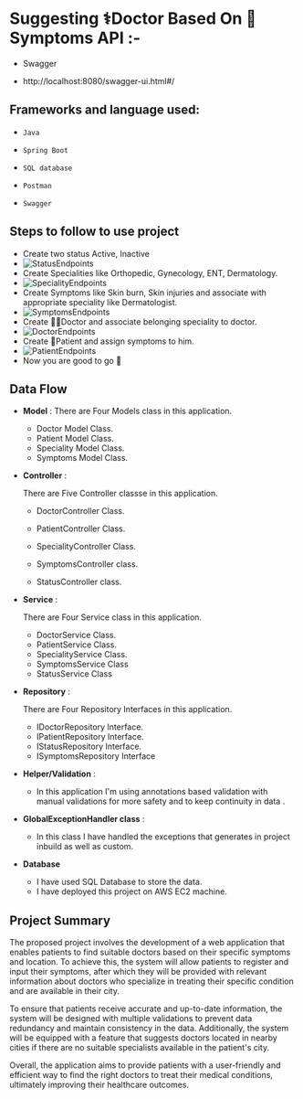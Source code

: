 # Suggesting ⚕️Doctor Based On 💉Symptoms API :-
* Swagger
- http://localhost:8080/swagger-ui.html#/
## Frameworks and language used:
-     Java 
-     Spring Boot
-     SQL database
-     Postman 
-     Swagger

## Steps to follow to use project

   * Create two status Active, Inactive
   * ![StatusEndpoints](https://user-images.githubusercontent.com/112196925/233860211-8c4b2e8b-1b1c-44a6-a906-a4945597b7e8.png)
   * Create Specialities like Orthopedic, Gynecology, ENT, Dermatology.
   * ![SpecialityEndpoints](https://user-images.githubusercontent.com/112196925/233860130-cc60449b-95f6-448c-ae67-40ca108b386b.png)
   * Create Symptoms like Skin burn, Skin injuries and associate with appropriate speciality like Dermatologist.
   * ![SymptomsEndpoints](https://user-images.githubusercontent.com/112196925/233860206-46670ea7-c87f-4fe6-828f-d1d17a82d5f3.png)
   * Create 👩‍⚕️Doctor and associate belonging speciality to doctor.
   * ![DoctorEndpoints](https://user-images.githubusercontent.com/112196925/233860041-0b714c78-bdcb-4eec-ba06-bf8483f4a675.png)
   * Create 🤕Patient and assign symptoms to him.
   * ![PatientEndpoints](https://user-images.githubusercontent.com/112196925/233860088-9aac1fdd-7d3d-4582-a190-1d87c14d288c.png)
   * Now you are good to go 🚀



## Data Flow


*  **Model** :
  There are Four Models class in this application.
    * Doctor Model Class.
    * Patient Model Class.
    * Speciality Model Class.
    * Symptoms Model Class.


* **Controller** :

  There are Five Controller classse in this application.

    * DoctorController Class.
   

    * PatientController Class.
    

    * SpecialityController Class.


    * SymptomsController class.
    

    * StatusController class.
    






* **Service** :

  There are Four Service class in this application.

    * DoctorService Class.
    * PatientService Class.
    * SpecialityService Class.
    * SymptomsService Class
    * StatusService Class



* **Repository** :

  There are Four Repository Interfaces in this application.

    * IDoctorRepository Interface.
    * IPatientRepository Interface.
    * IStatusRepository Interface.
    * ISymptomsRepository Interface


* **Helper/Validation** :
    * In this application I'm using annotations based validation with manual validations for more safety and to keep continuity in data .



* **GlobalExceptionHandler class** :
    * In this class I have handled the exceptions that generates in project inbuild as well as custom.



* **Database**

    * I have used SQL Database to store the data.
    * I have deployed this project on AWS EC2 machine.

## Project Summary






The proposed project involves the development of a web application that enables patients to find suitable doctors based on their specific symptoms and location. To achieve this, the system will allow patients to register and input their symptoms, after which they will be provided with relevant information about doctors who specialize in treating their specific condition and are available in their city.

To ensure that patients receive accurate and up-to-date information, the system will be designed with multiple validations to prevent data redundancy and maintain consistency in the data. Additionally, the system will be equipped with a feature that suggests doctors located in nearby cities if there are no suitable specialists available in the patient's city.

Overall, the application aims to provide patients with a user-friendly and efficient way to find the right doctors to treat their medical conditions, ultimately improving their healthcare outcomes.





  













  
